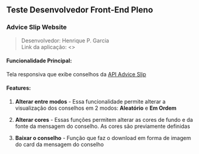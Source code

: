 ## Teste Desenvolvedor Front-End Pleno
### Advice Slip Website

> Desenvolvedor: Henrique P. Garcia <br>
> Link da aplicação: <>

#### Funcionalidade Principal:

  Tela responsiva que exibe conselhos da [API Advice Slip](https://api.adviceslip.com/#endpoint-random)

#### Features:

1. **Alterar entre modos** - 
  Essa funcionalidade permite alterar a visualização dos conselhos em 2 modos: **Aleatório** e **Em Ordem**

2. **Alterar cores** - 
  Essas funções permitem alterar as cores de fundo e da fonte da mensagem do conselho. As cores são previamente definidas

3. **Baixar o conselho** - 
  Função que faz o download em forma de imagem do card da mensagem do conselho